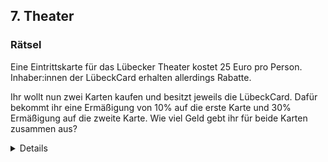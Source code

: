 ## 7. Theater

### Rätsel 
Eine Eintrittskarte für das Lübecker Theater kostet 25 Euro pro Person. Inhaber:innen der LübeckCard erhalten allerdings Rabatte.

Ihr wollt nun zwei Karten kaufen und besitzt jeweils die LübeckCard. Dafür bekommt ihr eine Ermäßigung von 10% auf die erste Karte und 30% Ermäßigung auf die zweite Karte. Wie viel Geld gebt ihr für beide Karten zusammen aus?

<details>
### Lösung
40 Euro.


Beschreibung:

Man berechnet zuerst die 10%-ige Ermäßigung, indem man 25/10=2,5 rechnet und anschließend die 30%-ige Ermäßigung durch (25/10) x 3=7,5. Das rechnet man dann zusammen und zieht es von der zu zahlenden Summe ohne Ermäßigungen ab: 50-(2,5+7,5)=50-10=40.
</details>